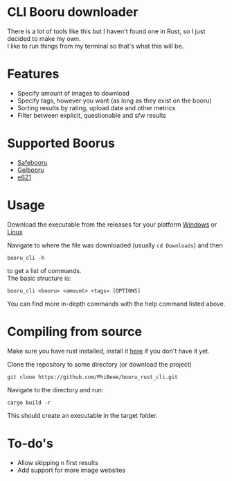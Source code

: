 # CLI Booru downloader

There is a lot of tools like this but I haven't found one in Rust, so I just decided to make my own.  
I like to run things from my terminal so that's what this will be.  
# Features
- Specify amount of images to download
- Specify tags, however you want (as long as they exist on the booru)
- Sorting results by rating, upload date and other metrics
- Filter between explicit, questionable and sfw results
# Supported Boorus
- [Safebooru](https://safebooru.org)
- [Gelbooru](https://gelbooru.com)
- [e621](https://e621.net)
# Usage
Download the executable from the releases for your platform [Windows](https://github.com/PhiBeee/booru_rust_cli/releases/download/1.0/booru_cli.exe) or [Linux](https://github.com/PhiBeee/booru_rust_cli/releases/download/1.0/booru_cli)  

Navigate to where the file was downloaded (usually `cd Downloads`) and then
```
booru_cli -h
```
to get a list of commands.  
The basic structure is:
```
booru_cli <booru> <amount> <tags> [OPTIONS]
```
You can find more in-depth commands with the help command listed above.

# Compiling from source

Make sure you have rust installed, install it [here](https://www.rust-lang.org/tools/install) if you don't have it yet.  
  
Clone the repository to some directory (or download the project)  
```
git clone https://github.com/PhiBeee/booru_rust_cli.git
```  
  
Navigate to the directory and run:  
```
cargo build -r
```  
This should create an executable in the target folder.
# To-do's
- Allow skipping n first results
- Add support for more image websites
